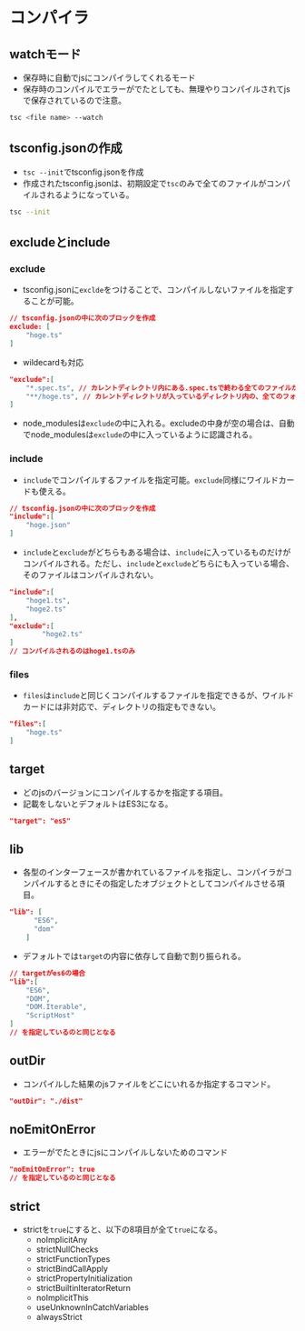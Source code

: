 # コンパイラ

## watchモード
- 保存時に自動でjsにコンパイラしてくれるモード
- 保存時のコンパイルでエラーがでたとしても、無理やりコンパイルされてjsで保存されているので注意。
```bash
tsc <file name> --watch
```

## tsconfig.jsonの作成
- `tsc --init`でtsconfig.jsonを作成
- 作成されたtsconfig.jsonは、初期設定で`tsc`のみで全てのファイルがコンパイルされるようになっている。
```bash
tsc --init
```

## excludeとinclude
### exclude
- tsconfig.jsonに`exclde`をつけることで、コンパイルしないファイルを指定することが可能。
```json
// tsconfig.jsonの中に次のブロックを作成
exclude: [
    "hoge.ts"
]
```
- wildecardも対応
```json
"exclude":[
    "*.spec.ts", // カレントディレクトリ内にある.spec.tsで終わる全てのファイルが対象。
    "**/hoge.ts", // カレントディレクトリが入っているディレクトリ内の、全てのフォルダ内のhoge.tsというファイルが対象。
]
```

- node_modulesは`exclude`の中に入れる。excludeの中身が空の場合は、自動でnode_modulesは`exclude`の中に入っているように認識される。

### include
- `include`でコンパイルするファイルを指定可能。`exclude`同様にワイルドカードも使える。
```json
// tsconfig.jsonの中に次のブロックを作成
"include":[
    "hoge.json"
]
```
- `include`と`exclude`がどちらもある場合は、`include`に入っているものだけがコンパイルされる。ただし、`include`と`exclude`どちらにも入っている場合、そのファイルはコンパイルされない。
```json
"include":[
    "hoge1.ts",
    "hoge2.ts"
],
"exclude":[
        "hoge2.ts"
]
// コンパイルされるのはhoge1.tsのみ
```
### files
- `files`は`include`と同じくコンパイルするファイルを指定できるが、ワイルドカードには非対応で、ディレクトリの指定もできない。
```json
"files":[
    "hoge.ts"
]
```

## target
- どのjsのバージョンにコンパイルするかを指定する項目。
- 記載をしないとデフォルトはES3になる。
```json
"target": "es5"
```

## lib
- 各型のインターフェースが書かれているファイルを指定し、コンパイラがコンパイルするときにその指定したオブジェクトとしてコンパイルさせる項目。
```json
"lib": [
      "ES6",
      "dom"
    ]
```
- デフォルトでは`target`の内容に依存して自動で割り振られる。
```json
// targetがes6の場合
"lib":[
    "ES6",
    "DOM",
    "DOM.Iterable",
    "ScriptHost"
]
// を指定しているのと同じとなる
```

## outDir
- コンパイルした結果のjsファイルをどこにいれるか指定するコマンド。
```json
"outDir": "./dist"
```

## noEmitOnError
- エラーがでたときにjsにコンパイルしないためのコマンド
```json
"noEmitOnError": true
// を指定しているのと同じとなる
```

## strict
- strictを`true`にすると、以下の8項目が全て`true`になる。
    - noImplicitAny
    - strictNullChecks
    - strictFunctionTypes
    - strictBindCallApply
    - strictPropertyInitialization
    - strictBuiltinIteratorReturn
    - noImplicitThis
    - useUnknownInCatchVariables
    - alwaysStrict